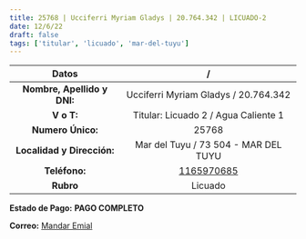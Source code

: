 ```yaml
---
title: 25768 | Ucciferri Myriam Gladys | 20.764.342 | LICUADO-2
date: 12/6/22
draft: false
tags: ['titular', 'licuado', 'mar-del-tuyu']
---
```


|          **Datos**          |                    /                   |
|:---------------------------:|:--------------------------------------:|
| **Nombre, Apellido y DNI:** |  Ucciferri Myriam Gladys / 20.764.342  |
|          **V o T:**         |  Titular: Licuado 2 / Agua Caliente 1  |
|      **Numero Único:**      |                  25768                 |
|  **Localidad y Dirección:** |  Mar del Tuyu / 73 504 - MAR DEL TUYU  |
|        **Teléfono:**        | [1165970685](https://wa.me/1165970685) |
|          **Rubro**          |                 Licuado                |

**Estado de Pago:** **PAGO COMPLETO**

**Correo:** [Mandar Emial](mailto:myram.prisci2815@gmail.com)
